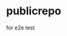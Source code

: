 # publicrepo
for e2e test










































































































































































































































































































































































































































































































































































































































































































































































































































































































































































































































































































































































































































































































































































































































































































































































































































































































































































































































































































































































































































































































































































































































































































































































































































































































































































































































































































































































































































































































































































































































































































































































































































